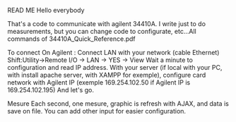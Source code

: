 READ ME
Hello everybody

That's a code to communicate with agilent 34410A.
I write just to do measurements, but you can change code to configurate, etc...All commands of 34410A_Quick_Reference.pdf

To connect
On Agilent : Connect LAN with your network (cable Ethernet)
Shift:Utility->Remote I/O -> LAN -> YES -> View
Wait a minute to configuration and read IP address.
With your server (if local with your PC, with install apache server, with XAMPP for exemple), configure card network with Agilent IP (exemple 169.254.102.50 if Agilent IP is 169.254.102.195)
And let's go.

Mesure
Each second, one mesure, graphic is refresh with AJAX, and data is save on file.
You can add other input for easier configuration.